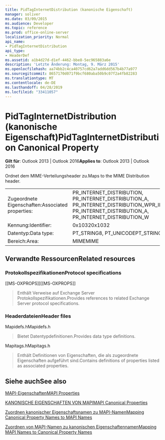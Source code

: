 ```yaml
---
title: PidTagInternetDistribution (kanonische Eigenschaft)
manager: soliver
ms.date: 03/09/2015
ms.audience: Developer
ms.topic: reference
ms.prod: office-online-server
localization_priority: Normal
api_name:
- PidTagInternetDistribution
api_type:
- HeaderDef
ms.assetid: a1b4d27d-d1ef-4462-bbe8-5ec965883a6e
description: 'Letzte Änderung: Montag, 9. März 2015'
ms.openlocfilehash: aa74bb2c4ca40757cd62a7add6dd567b4b77a977
ms.sourcegitcommit: 8657170d071f9bcf680aba50b9c07f2a4fb82283
ms.translationtype: MT
ms.contentlocale: de-DE
ms.lasthandoff: 04/28/2019
ms.locfileid: "33411057"
---
```

# <a name="pidtaginternetdistribution-canonical-property"></a><span data-ttu-id="b7d48-103">PidTagInternetDistribution (kanonische Eigenschaft)</span><span class="sxs-lookup"><span data-stu-id="b7d48-103">PidTagInternetDistribution Canonical Property</span></span>

  
  
<span data-ttu-id="b7d48-104">**Gilt für**: Outlook 2013 | Outlook 2016</span><span class="sxs-lookup"><span data-stu-id="b7d48-104">**Applies to**: Outlook 2013 | Outlook 2016</span></span> 
  
<span data-ttu-id="b7d48-105">Ordnet dem MIME-Verteilungsheader zu.</span><span class="sxs-lookup"><span data-stu-id="b7d48-105">Maps to the MIME Distribution header.</span></span>
  
|||
|:-----|:-----|
|<span data-ttu-id="b7d48-106">Zugeordnete Eigenschaften:</span><span class="sxs-lookup"><span data-stu-id="b7d48-106">Associated properties:</span></span>  <br/> |<span data-ttu-id="b7d48-107">PR_INTERNET_DISTRIBUTION, PR_INTERNET_DISTRIBUTION_A, PR_INTERNET_DISTRIBUTION_W</span><span class="sxs-lookup"><span data-stu-id="b7d48-107">PR_INTERNET_DISTRIBUTION, PR_INTERNET_DISTRIBUTION_A, PR_INTERNET_DISTRIBUTION_W</span></span>  <br/> |
|<span data-ttu-id="b7d48-108">Kennung:</span><span class="sxs-lookup"><span data-stu-id="b7d48-108">Identifier:</span></span>  <br/> |<span data-ttu-id="b7d48-109">0x1032</span><span class="sxs-lookup"><span data-stu-id="b7d48-109">0x1032</span></span>  <br/> |
|<span data-ttu-id="b7d48-110">Datentyp:</span><span class="sxs-lookup"><span data-stu-id="b7d48-110">Data type:</span></span>  <br/> |<span data-ttu-id="b7d48-111">PT_STRING8, PT_UNICODE</span><span class="sxs-lookup"><span data-stu-id="b7d48-111">PT_STRING8, PT_UNICODE</span></span>  <br/> |
|<span data-ttu-id="b7d48-112">Bereich:</span><span class="sxs-lookup"><span data-stu-id="b7d48-112">Area:</span></span>  <br/> |<span data-ttu-id="b7d48-113">MIME</span><span class="sxs-lookup"><span data-stu-id="b7d48-113">MIME</span></span>  <br/> |
   
## <a name="related-resources"></a><span data-ttu-id="b7d48-114">Verwandte Ressourcen</span><span class="sxs-lookup"><span data-stu-id="b7d48-114">Related resources</span></span>

### <a name="protocol-specifications"></a><span data-ttu-id="b7d48-115">Protokollspezifikationen</span><span class="sxs-lookup"><span data-stu-id="b7d48-115">Protocol specifications</span></span>

<span data-ttu-id="b7d48-116">[[MS-OXPROPS]]</span><span class="sxs-lookup"><span data-stu-id="b7d48-116">[[MS-OXPROPS]]</span></span> 
  
> <span data-ttu-id="b7d48-117">Enthält Verweise auf Exchange Server Protokollspezifikationen.</span><span class="sxs-lookup"><span data-stu-id="b7d48-117">Provides references to related Exchange Server protocol specifications.</span></span>
    
### <a name="header-files"></a><span data-ttu-id="b7d48-118">Headerdateien</span><span class="sxs-lookup"><span data-stu-id="b7d48-118">Header files</span></span>

<span data-ttu-id="b7d48-119">Mapidefs.h</span><span class="sxs-lookup"><span data-stu-id="b7d48-119">Mapidefs.h</span></span>
  
> <span data-ttu-id="b7d48-120">Bietet Datentypdefinitionen.</span><span class="sxs-lookup"><span data-stu-id="b7d48-120">Provides data type definitions.</span></span>
    
<span data-ttu-id="b7d48-121">Mapitags.h</span><span class="sxs-lookup"><span data-stu-id="b7d48-121">Mapitags.h</span></span>
  
> <span data-ttu-id="b7d48-122">Enthält Definitionen von Eigenschaften, die als zugeordnete Eigenschaften aufgeführt sind.</span><span class="sxs-lookup"><span data-stu-id="b7d48-122">Contains definitions of properties listed as associated properties.</span></span>
    
## <a name="see-also"></a><span data-ttu-id="b7d48-123">Siehe auch</span><span class="sxs-lookup"><span data-stu-id="b7d48-123">See also</span></span>



[<span data-ttu-id="b7d48-124">MAPI-Eigenschaften</span><span class="sxs-lookup"><span data-stu-id="b7d48-124">MAPI Properties</span></span>](mapi-properties.md)
  
[<span data-ttu-id="b7d48-125">KANONISCHE EIGENSCHAFTEN VON MAPI</span><span class="sxs-lookup"><span data-stu-id="b7d48-125">MAPI Canonical Properties</span></span>](mapi-canonical-properties.md)
  
[<span data-ttu-id="b7d48-126">Zuordnen kanonischer Eigenschaftsnamen zu MAPI-Namen</span><span class="sxs-lookup"><span data-stu-id="b7d48-126">Mapping Canonical Property Names to MAPI Names</span></span>](mapping-canonical-property-names-to-mapi-names.md)
  
[<span data-ttu-id="b7d48-127">Zuordnen von MAPI-Namen zu kanonischen Eigenschaftennamen</span><span class="sxs-lookup"><span data-stu-id="b7d48-127">Mapping MAPI Names to Canonical Property Names</span></span>](mapping-mapi-names-to-canonical-property-names.md)

